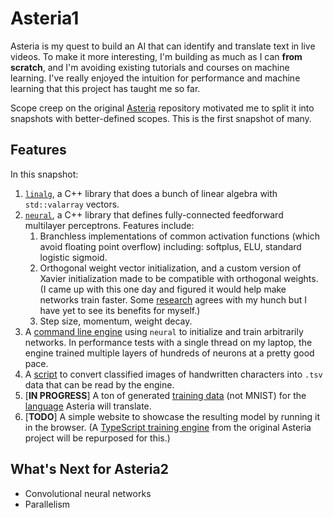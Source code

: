 # Asteria1

Asteria is my quest to build an AI that can identify and translate text in live videos. To make it more interesting, I'm building as much as I can **from scratch**, and I'm avoiding existing tutorials and courses on machine learning. I've really enjoyed the intuition for performance and machine learning that this project has taught me so far.

Scope creep on the original [Asteria](https://github.com/xujustinj/Asteria) repository motivated me to split it into snapshots with better-defined scopes. This is the first snapshot of many.

## Features

In this snapshot:

1. [`linalg`](https://github.com/xujustinj/Asteria1/tree/main/engine/linalg), a C++ library that does a bunch of linear algebra with `std::valarray` vectors.
2. [`neural`](https://github.com/xujustinj/Asteria1/tree/main/engine/neural), a C++ library that defines fully-connected feedforward multilayer perceptrons. Features include:
   1. Branchless implementations of common activation functions (which avoid floating point overflow) including: softplus, ELU, standard logistic sigmoid.
   2. Orthogonal weight vector initialization, and a custom version of Xavier initialization made to be compatible with orthogonal weights. (I came up with this one day and figured it would help make networks train faster. Some [research](https://hjweide.github.io/orthogonal-initialization-in-convolutional-layers) agrees with my hunch but I have yet to see its benefits for myself.)
   3. Step size, momentum, weight decay.
3. A [command line engine](https://github.com/xujustinj/Asteria1/blob/main/engine/train.cc) using `neural` to initialize and train arbitrarily networks. In performance tests with a single thread on my laptop, the engine trained multiple layers of hundreds of neurons at a pretty good pace.
4. A [script](https://github.com/xujustinj/Asteria1/blob/main/sampler.py) to convert classified images of handwritten characters into `.tsv` data that can be read by the engine.
5. [**IN PROGRESS**] A ton of generated [training data](https://github.com/xujustinj/Asteria1/tree/main/data/imperial_alphabet) (not MNIST) for the [language](https://madeon.fandom.com/wiki/Imperial_alphabet) Asteria will translate.
6. [**TODO**] A simple website to showcase the resulting model by running it in the browser. (A [TypeScript training engine](https://github.com/xujustinj/Asteria/tree/master/client/src/neural) from the original Asteria project will be repurposed for this.)

## What's Next for Asteria2

* Convolutional neural networks
* Parallelism

